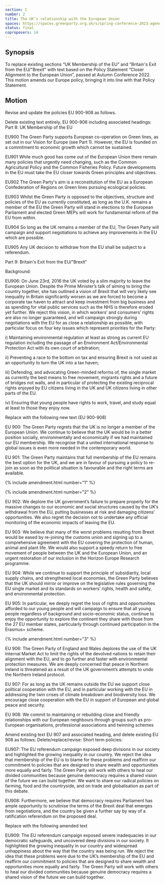 ```yaml
---
section: C
number: 2
title: The UK’s relationship with the European Union
spaces: https://spaces.greenparty.org.uk/s/spring-conference-2023-agenda-forum/?contentId=120266
status: final
coproposers: 14
---
```

## Synopsis
To replace existing sections  “UK Membership of the EU” and “Britain's Exit from the EU/"Brexit" with text based on the Policy Statement “Closer Alignment to the European Union”, passed at Autumn Conference 2022. This motion amends our Europe policy, bringing it into line with that Policy Statement.

## Motion
Revise and update the policies EU 900-908 as follows.

Delete existing text entirely, EU 900-906 including associated headings:
Part 8: UK Membership of the EU

EU900 The Green Party supports European co-operation on Green lines, as set out in our Vision for Europe (see Part 1). However, the EU is founded on a commitment to economic growth which cannot be sustained.

EU901 While much good has come out of the European Union there remain many policies that urgently need changing, such as the Common Agricultural Policy and the Common Fisheries Policy. Future developments in the EU must take the EU closer towards Green principles and objectives.

EU902 The Green Party's aim is a reconstitution of the EU as a European Confederation of Regions on Green lines pursuing ecological policies.

EU903 Whilst the Green Party is opposed to the objectives, structure and policies of the EU as currently constituted, as long as the U.K. remains a member of the EU the Green Party will stand in elections to the European Parliament and elected Green MEPs will work for fundamental reform of the EU from within.

EU904 So long as the UK remains a member of the EU, The Green Party will campaign and support negotiations to achieve any improvements in the EU which are possible.

EU905 Any UK decision to withdraw from the EU shall be subject to a referendum.

Part 9: Britain's Exit from the EU/"Brexit"

Background:

EU906: On June 23rd, 2016 the UK voted by a slim majority to leave the European Union. Despite the Prime Minister’s talk of aiming to bring the country together, she has outlined a vision of Brexit that will very likely see inequality in Britain significantly worsen as we are forced to become a corporate tax haven to attract and keep investment from big business and as spending for vital public services such as the NHS is therefore eroded yet further. We reject this vision, in which workers’ and consumers’ rights are also no longer guaranteed, and will campaign strongly during negotiations with the EU for as close a relationship as possible, with particular focus on four key issues which represent priorities for the Party:

i) Maintaining environmental regulation at least as strong as current EU regulation including the passage of an Environment Act/Environmental Protection Act with its own court of arbitration;

ii) Preventing a race to the bottom on tax and ensuring Brexit is not used as an opportunity to turn the UK into a tax haven;

iii) Defending, and advocating Green-minded reforms of, the single market as currently the best means to free movement, migrants rights and a future of bridges not walls, and in particular of protecting the existing reciprocal rights enjoyed by EU citizens living in the UK and UK citizens living in other parts of the EU.

iv) Ensuring that young people have rights to work, travel, and study equal at least to those they enjoy now.

Replace with the following new text (EU 900-908)

EU 900: The Green Party regrets that the UK is no longer a member of the European Union. We continue to believe that the UK would be in a better position socially, environmentally and economically if we had maintained our EU membership. ​​We recognise that a united international response to global issues is even more needed in the contemporary world.

EU 901: The Green Party maintains that full membership of the EU remains the best option for the UK, and we are in favour of pursuing a policy to re-join as soon as the political situation is favourable and the right terms are available.

{% include amendment.html number="1" %}

{% include amendment.html number="2" %}

EU 902: We deplore the UK government’s failure to prepare properly for the massive changes to our economic and social structures caused by the UK’s withdrawal from the EU, putting businesses at risk and damaging citizens’ opportunities. We also regret the decision not to undertake any official monitoring of the economic impacts of leaving the EU.

EU 903: We believe that many of the worst problems resulting from Brexit would be eased by re-joining the customs union and signing up to a comprehensive agreement with the EU covering the protection of human, animal and plant life. We would also support a speedy return to free movement of people between the UK and the European Union, and an urgent restoration of our inclusion in the Horizon Europe Research programme.

EU 904: While we continue to support the principle of subsidiarity, local supply chains, and strengthened local economies, the Green Party believes that the UK should mirror or improve on the legislative rules governing the EU single market and its standards on workers’ rights, health and safety, and environmental protection.

EU 905: In particular, we deeply regret the loss of rights and opportunities afforded to our young people and will campaign to ensure that all young people regardless of background and socio-economic status, continue to enjoy the opportunity to explore the continent they share with those from the 27 EU member states, particularly through continued participation in the Erasmus+ scheme.

{% include amendment.html number="3" %}

EU 906: The Green Party of England and Wales deplores the use of the UK Internal Market Act to limit the rights of the devolved nations to retain their alignment with the EU, and to go further and faster with environmental protection measures. We are deeply concerned that peace in Northern Ireland is threatened as a result of the UK government’s attempts to undo the Northern Ireland protocol.

EU 907: For as long as the UK remains outside the EU we support close political cooperation with the EU, and in particular working with the EU in addressing the twin crises of climate breakdown and biodiversity loss. We encourage close cooperation with the EU in support of European and global peace and security.

EU 908: We commit to maintaining or rebuilding close and friendly relationships with our European neighbours through groups such as pro-European organisations, professional associations and twinning schemes

Amend existing text EU 907 and associated heading, and delete existing EU 908 as follows:
Delete/replace/revise:
Short term policies:

EU907: The EU referendum campaign exposed deep divisions in our society and highlighted the growing inequality in our country. We reject the idea that membership of the EU is to blame for these problems and reaffirm our commitment to policies that are designed to share wealth and opportunities more equally and fairly. The Green Party will work with others to heal our divided communities because genuine democracy requires a shared vision of the future we can build together. We want to share our radical policies on farming, food and the countryside, and on trade and globalisation as part of this debate.

EU908: Furthermore, we believe that democracy requires Parliament has ample opportunity to scrutinise the terms of the Brexit deal that emerges from negotiations, and the country be given a further say by way of a ratification referendum on the proposed deal.

Replace with the following amended text

EU909: The EU referendum campaign exposed severe inadequacies in our democratic safeguards, and uncovered  deep divisions in our society. It  highlighted the growing inequality in our country and widespread unhappiness about the way that the country was being run. We reject the idea that these problems were due to the UK’s membership of the EU and reaffirm our commitment to policies that are designed to share wealth and opportunities more equally and fairly. The Green Party will work with others to heal our divided communities because genuine democracy requires a shared vision of the future we can build together.
